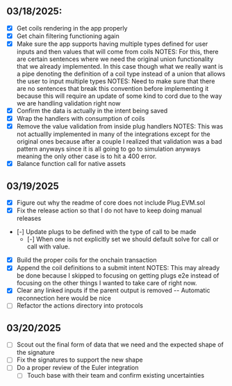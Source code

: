 ## 03/18/2025:

- [x] Get coils rendering in the app properly
- [x] Get chain filtering functioning again
- [x] Make sure the app supports having multiple types defined for user
   inputs and then values that will come from coils
   NOTES: For this, there are certain sentences where we need the original union 
          functionality that we already implemented. In this case though what we 
          really want is a pipe denoting the definition of a coil type instead of
          a union that allows the user to input multiple types
   NOTES: Need to make sure that there are no sentences that break this convention
          before implementing it because this will require an update of some kind
          to cord due to the way we are handling validation right now
- [x] Confirm the data is actually in the intent being saved
- [x] Wrap the handlers with consumption of coils
- [x] Remove the value validation from inside plug handlers
   NOTES: This was not actuallly implemented in many of the integrations except for the original
      ones because after a couple I realized that validation was a bad pattern anyways since it
      is all going to go to simulation anyways meaning the only other case is to hit a 400 error.
- [x] Balance function call for native assets

## 03/19/2025

- [x] Figure out why the readme of core does not include Plug.EVM.sol
- [x] Fix the release action so that I do not have to keep doing manual releases
- [-] Update plugs to be defined with the type of call to be made
   - [-] When one is not explicitly set we should default solve for
      call or call with value.
- [x] Build the proper coils for the onchain transaction
- [x] Append the coil definitions to a submit intent
   NOTES: This may already be done because I skipped to focusing on getting plugs e2e instead of 
          focusing on the other things I wanted to take care of right now.
- [x] Clear any linked inputs if the parent output is removed -- Automatic reconnection here would be nice
- [ ] Refactor the actions directory into protocols

## 03/20/2025

- [ ] Scout out the final form of data that we need and the expected shape of the signature
- [ ] Fix the signatures to support the new shape
- [ ] Do a proper review of the Euler integration
   - [ ] Touch base with their team and confirm existing uncertainties
